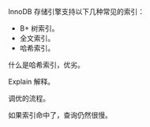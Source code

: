 InnoDB 存储引擎支持以下几种常见的索引：
- B+ 树索引。
- 全文索引。
- 哈希索引。

什么是哈希索引，优劣。

Explain 解释。

调优的流程。

如果索引命中了，查询仍然很慢。

